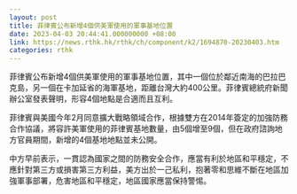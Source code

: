 ```yaml
---
layout: post
title: 菲律賓公布新增4個供美軍使用的軍事基地位置
date: 2023-04-03 20:44:41.000000000 +08:00
link: https://news.rthk.hk/rthk/ch/component/k2/1694870-20230403.htm
categories: rthk
---
```


菲律賓公布新增4個供美軍使用的軍事基地位置，其中一個位於鄰近南海的巴拉巴克島，另一個在卡加延省的海軍基地，距離台灣大約400公里。菲律賓總統府新聞辦公室發表聲明，形容4個地點是合適而且互利。

菲律賓與美國今年2月同意擴大戰略領域合作，根據雙方在2014年簽定的加強防務合作協議，將容許美軍使用的菲律賓基地數量，由5個增至9個，但在政府諮詢地方官員期間，新增的4個基地地點並未公開。

中方早前表示，一貫認為國家之間的防務安全合作，應當有利於地區和平穩定，不應針對第三方或損害第三方利益，美方出於一己私利，抱著零和思維不斷在地區加強軍事部署，危害地區和平穩定，地區國家應當保持警惕。
